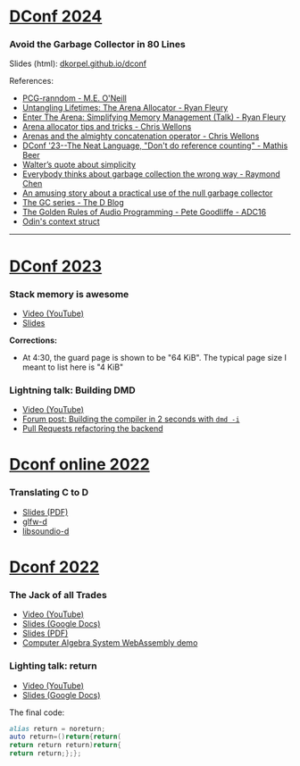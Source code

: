 # [DConf 2024](https://dconf.org/2024/#dennisk)


### Avoid the Garbage Collector in 80 Lines

Slides (html): [dkorpel.github.io/dconf](https://dkorpel.github.io/dconf)

References:

- [PCG-ranndom -  M.E. O'Neill](https://www.pcg-random.org/)
- [Untangling Lifetimes: The Arena Allocator - Ryan Fleury](https://www.rfleury.com/p/untangling-lifetimes-the-arena-allocator)
- [Enter The Arena: Simplifying Memory Management (Talk) - Ryan Fleury](https://www.rfleury.com/p/enter-the-arena-talk)
- [Arena allocator tips and tricks - Chris Wellons](https://nullprogram.com/blog/2023/09/27/)
- [Arenas and the almighty concatenation operator - Chris Wellons](https://nullprogram.com/blog/2024/05/25/)
- [DConf '23--The Neat Language, "Don't do reference counting" - Mathis Beer](https://youtu.be/nDqlYnS-K2c?si=7BsYit8pkjRgjQlk&t=1430)
- [Walter’s quote about simplicity](https://forum.dlang.org/post/t2i7mg$22am$1@digitalmars.com)
- [Everybody thinks about garbage collection the wrong way - Raymond Chen](https://devblogs.microsoft.com/oldnewthing/20100809-00/?p=13203)
- [An amusing story about a practical use of the null garbage collector](https://devblogs.microsoft.com/oldnewthing/20180228-00/?p=98125)
- [The GC series - The D Blog](https://dlang.org/blog/the-gc-series/)
- [ The Golden Rules of Audio Programming - Pete Goodliffe - ADC16](https://www.youtube.com/watch?v=SJXGSJ6Zoro)
- [Odin's context struct](https://github.com/odin-lang/Odin/blob/master/base/runtime/core.odin#L422C1-L434C2)

---

# [DConf 2023](https://dconf.org/2023/#dennisk)

### Stack memory is awesome

- [Video (YouTube)](https://youtu.be/b0hRAdjCFtI)
- [Slides](https://dconf.org/2023/slides/korpel.pdf)

**Corrections:**
- At 4:30, the guard page is shown to be "64 KiB". The typical page size I meant to list here is "4 KiB"

### Lightning talk: Building DMD

- [Video (YouTube)](https://youtu.be/Ks5vXpDO4H0?si=CeiZExLRhTI0K-b7&t=2187)
- [Forum post: Building the compiler in 2 seconds with `dmd -i`](https://forum.dlang.org/post/ltpjhrigitsizepwcuhs@forum.dlang.org)
- [Pull Requests refactoring the backend](https://github.com/dlang/dmd/pulls?q=is%3Apr+author%3Adkorpel+label%3ABackend+label%3ARefactoring+is%3Aclosed+prototypes)

# [Dconf online 2022](https://dconf.org/2022/online/#dennisk)

### Translating C to D

- [Slides (PDF)](https://dconf.org/2022/online/slides/korpel.pdf)
- [glfw-d](https://github.com/dkorpel/glfw-d)
- [libsoundio-d](https://github.com/dkorpel/libsoundio-d)

# [Dconf 2022](https://dconf.org/2022/#dennisk)

### The Jack of all Trades

- [Video (YouTube)](https://www.youtube.com/watch?v=f9RzegZmnUc)
- [Slides (Google Docs)](https://docs.google.com/presentation/d/1mlIB8_OjchBrf-HDJfhhkjcNKSk2y5DKYus7qr5HoEQ/edit?usp=sharing)
- [Slides (PDF)](https://dconf.org/2022/slides/korpel.pdf)
- [Computer Algebra System WebAssembly demo](https://dkorpel.github.io/dconf2022/)

### Lighting talk: return

- [Video (YouTube)](https://youtu.be/GOKIH7AQJR0?si=Fz7lDpihzjg575Wr&t=741)
- [Slides (Google Docs)](https://docs.google.com/presentation/d/1cAFNsrWqA9--lYtlnRx4Wvt7Vk5a5rhwgh8tVuP0BWY)

The final code:
```D
alias retսrn = noreturn;
auto returո=()return{return(
return retսrn retսrn)return{
return retսrn;};};
```
